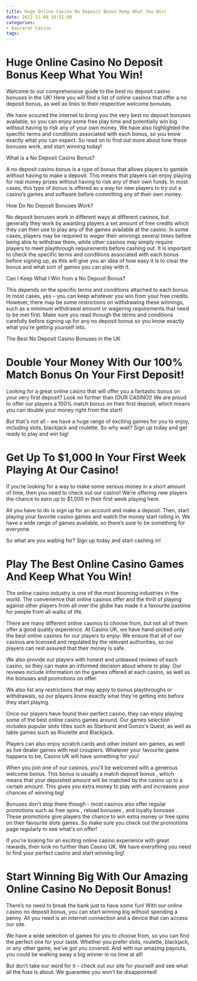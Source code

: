 ```yaml
---
title: Huge Online Casino No Deposit Bonus Keep What You Win!
date: 2022-11-08 16:51:09
categories:
- Baccarat Casino
tags:
---
```



#  Huge Online Casino No Deposit Bonus Keep What You Win!

Welcome to our comprehensive guide to the best no deposit casino bonuses in the UK! Here you will find a list of online casinos that offer a no deposit bonus, as well as links to their respective welcome bonuses.

We have scoured the internet to bring you the very best no deposit bonuses available, so you can enjoy some free play time and potentially win big without having to risk any of your own money. We have also highlighted the specific terms and conditions associated with each bonus, so you know exactly what you can expect. So read on to find out more about how these bonuses work, and start winning today!

What is a No Deposit Casino Bonus?

A no deposit casino bonus is a type of bonus that allows players to gamble without having to make a deposit. This means that players can enjoy playing for real money prizes without having to risk any of their own funds. In most cases, this type of bonus is offered as a way for new players to try out a casino’s games and software before committing any of their own money.

How Do No Deposit Bonuses Work?

No deposit bonuses work in different ways at different casinos, but generally they work by awarding players a set amount of free credits which they can then use to play any of the games available at the casino. In some cases, players may be required to wager their winnings several times before being able to withdraw them, while other casinos may simply require players to meet playthrough requirements before cashing out. It is important to check the specific terms and conditions associated with each bonus before signing up, as this will give you an idea of how easy it is to clear the bonus and what sort of games you can play with it.

Can I Keep What I Win from a No Deposit Bonus?

This depends on the specific terms and conditions attached to each bonus. In most cases, yes – you can keep whatever you win from your free credits. However, there may be some restrictions on withdrawing these winnings, such as a minimum withdrawal amount or wagering requirements that need to be met first. Make sure you read through the terms and conditions carefully before signing up for any no deposit bonus so you know exactly what you’re getting yourself into.

The Best No Deposit Casino Bonuses in the UK




























#  Double Your Money With Our 100% Match Bonus On Your First Deposit!

Looking for a great online casino that will offer you a fantastic bonus on your very first deposit? Look no further than [OUR CASINO]! We are proud to offer our players a 100% match bonus on their first deposit, which means you can double your money right from the start!

But that's not all - we have a huge range of exciting games for you to enjoy, including slots, blackjack and roulette. So why wait? Sign up today and get ready to play and win big!

#  Get Up To $1,000 In Your First Week Playing At Our Casino!

If you’re looking for a way to make some serious money in a short amount of time, then you need to check out our casino! We’re offering new players the chance to earn up to $1,000 in their first week playing here.

All you have to do is sign up for an account and make a deposit. Then, start playing your favorite casino games and watch the money start rolling in. We have a wide range of games available, so there’s sure to be something for everyone.

So what are you waiting for? Sign up today and start cashing in!

#  Play The Best Online Casino Games And Keep What You Win!

The online casino industry is one of the most booming industries in the world. The convenience that online casinos offer and the thrill of playing against other players from all over the globe has made it a favourite pastime for people from all walks of life.

There are many different online casinos to choose from, but not all of them offer a good quality experience. At Casino UK, we have hand-picked only the best online casinos for our players to enjoy. We ensure that all of our casinos are licensed and regulated by the relevant authorities, so our players can rest assured that their money is safe.

We also provide our players with honest and unbiased reviews of each casino, so they can make an informed decision about where to play. Our reviews include information on the games offered at each casino, as well as the bonuses and promotions on offer.

We also list any restrictions that may apply to bonus playthroughs or withdrawals, so our players know exactly what they're getting into before they start playing.

Once our players have found their perfect casino, they can enjoy playing some of the best online casino games around. Our games selection includes popular slots titles such as Starburst and Gonzo's Quest, as well as table games such as Roulette and Blackjack.

Players can also enjoy scratch cards and other instant win games, as well as live dealer games with real croupiers. Whatever your favourite game happens to be, Casino UK will have something for you!

When you join one of our casinos, you'll be welcomed with a generous welcome bonus. This bonus is usually a match deposit bonus , which means that your deposited amount will be matched by the casino up to a certain amount. This gives you extra money to play with and increases your chances of winning big!

Bonuses don't stop there though - most casinos also offer regular promotions such as free spins , reload bonuses , and loyalty bonuses . These promotions give players the chance to win extra money or free spins on their favourite slots games. So make sure you check out the promotions page regularly to see what's on offer!

If you're looking for an exciting online casino experience with great rewards, then look no further than Casino UK. We have everything you need to find your perfect casino and start winning big!

#  Start Winning Big With Our Amazing Online Casino No Deposit Bonus!

There’s no need to break the bank just to have some fun! With our online casino no deposit bonus, you can start winning big without spending a penny. All you need is an internet connection and a device that can access our site.

We have a wide selection of games for you to choose from, so you can find the perfect one for your taste. Whether you prefer slots, roulette, blackjack, or any other game, we’ve got you covered. And with our amazing payouts, you could be walking away a big winner in no time at all!

But don’t take our word for it – check out our site for yourself and see what all the fuss is about. We guarantee you won’t be disappointed!